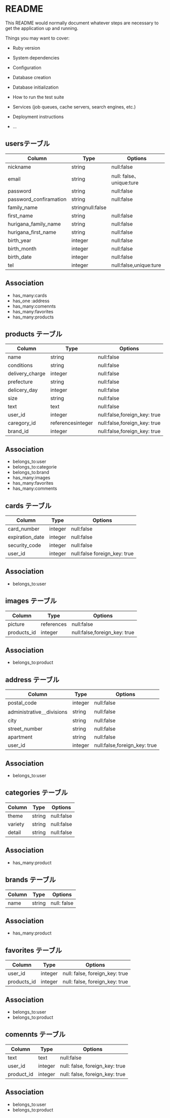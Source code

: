 # README

This README would normally document whatever steps are necessary to get the
application up and running.

Things you may want to cover:

* Ruby version

* System dependencies

* Configuration

* Database creation

* Database initialization

* How to run the test suite

* Services (job queues, cache servers, search engines, etc.)

* Deployment instructions

* ...


##  usersテーブル

|Column|Type|Options|
|------|----|-------|
|nickname|string|null:false|
|email|string|null: false、unique:ture|
|password|string|null:false|
|password_confiramation|string|null:false|
|family_name|stringnull:false|
|first_name|string|null:false|
|hurigana_family_name|string|null:false|
|hurigana_first_name|string|null:false|
|birth_year|integer|null:false|
|birth_month|integer|null:false|
|birth_date|integer|null:false|
|tel|integer|null:false,unique:ture|

## Association
- has_many:cards
- has_one :address
- has_many:comennts
- has_many:favorites
- has_many:products










## products テーブル
|Column|Type|Options|
|------|----|-------|
|name|string|null:false|
|conditions|string|null:false|
|delivery_charge|integer|null:false|
|prefecture|string|null:false|
|delicery_day|integer|null:false|
|size|string|null:false|
|text|text|null:false|
|user_id|integer|null:false,foreign_key: true|
|caregory_id|referencesinteger|null:false,foreign_key: true|
|brand_id|integer|null:false,foreign_key: true|

## Association
- belongs_to:user
- belongs_to:categorie
- belongs_to:brand
- has_many:images
- has_many:favorites
- has_many:comments





## cards テーブル
|Column|Type|Options|
|------|----|-------|
|card_number|integer|null:false|
|expiration_date|integer|null:false
|security_code|integer|null:false|
|user_id|integer|null:false foreign_key: true|


## Association
- belongs_to:user


## images テーブル
|Column|Type|Options|
|------|----|-------|
|picture|references|null:false|
|products_id|integer|null:false,foreign_key: true|


## Association
- belongs_to:product


## address テーブル
|Column|Type|Options|
|------|----|-------|
|postal_code|integer|null:false|
|administrative＿divisions|string|null:false|
|city|string|null:false|
|street_number|string|null:false|
|apartment|string|null:false|
|user_id|integer|null:false,foreign_key: true|


## Association
- belongs_to:user




## categories テーブル
|Column|Type|Options|
|------|----|-------|
|theme|string|null:false|
|variety|string|null:false|
|detail|string|null:false|


## Association
- has_many:product


## brands テーブル
|Column|Type|Options|
|------|----|-------|
|name|string|null: false|


## Association
- has_many:product





## favorites テーブル
|Column|Type|Options|
|------|----|-------|
|user_id|integer|null: false, foreign_key: true|
|products_id|integer|null: false, foreign_key: true|


## Association
- belongs_to:user
- belongs_to:product


## comennts テーブル
|Column|Type|Options|
|------|----|-------|
|text|text|null:false|
|user_id|integer|null: false, foreign_key: true|
|product_id|integer|null: false, foreign_key: true|


## Association
- belongs_to:user
- belongs_to:product